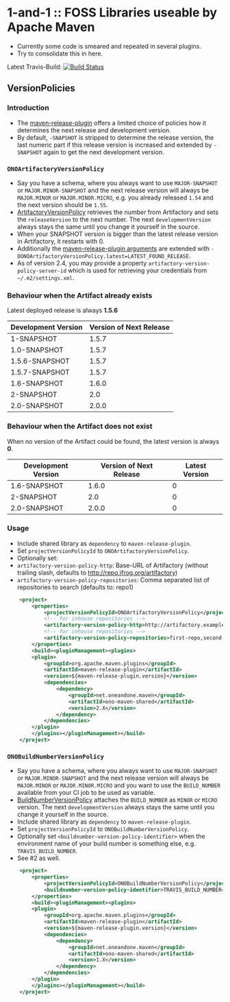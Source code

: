# 1-and-1 :: FOSS Libraries useable by Apache Maven

* Currently some code is smeared and repeated in several plugins.
* Try to consolidate this in here.

Latest Travis-Build: [![Build Status](https://travis-ci.org/1and1/ono-maven-shared.svg?branch=master)](https://travis-ci.org/1and1/ono-maven-shared)

## VersionPolicies

### Introduction

* The [maven-release-plugin][maven-release-plugin] offers a limited choice of policies how it determines
  the next release and development version.
* By default, `-SNAPSHOT` is stripped to determine the release version, the last numeric part if this release version
  is increased and extended by `-SNAPSHOT` again to get the next development version.

### `ONOArtifactoryVersionPolicy`

* Say you have a schema, where you always want to use `MAJOR-SNAPSHOT` or `MAJOR.MINOR-SNAPSHOT` and the next release
  version will always be `MAJOR.MINOR` or `MAJOR.MINOR.MICRO`, e.g. you already released `1.54` and the next version
  should be `1.55`.
* [ArtifactoryVersionPolicy](src/main/java/net/oneandone/maven/shared/versionpolicies/ArtifactoryVersionPolicy.java)
  retrieves the number from Artifactory and sets the `releaseVersion` to the next number. The next 
  `developmentVersion` always stays the same until you change it yourself in the source. 
* When your SNAPSHOT version is bigger than the latest release version in Artifactory, it restarts with 0.
* Additionally the [maven-release-plugin arguments](http://maven.apache.org/maven-release/maven-release-plugin/prepare-mojo.html#arguments)
  are extended with `-DONOArtifactoryVersionPolicy.latest=LATEST_FOUND_RELEASE`.
* As of version 2.4, you may provide a property `artifactory-version-policy-server-id` which is used for
  retrieving your credentials from `~/.m2/settings.xml`.

### Behaviour when the Artifact already exists

Latest deployed release is always **1.5.6**

Development Version | Version of Next Release
--------------------|-------------------
  1-SNAPSHOT        |  1.5.7
  1.0-SNAPSHOT      |  1.5.7
  1.5.6-SNAPSHOT    |  1.5.7
  1.5.7-SNAPSHOT    |  1.5.7
  1.6-SNAPSHOT      |  1.6.0
  2-SNAPSHOT        |  2.0
  2.0-SNAPSHOT      |  2.0.0

### Behaviour when the Artifact does not exist

When no version of the Artifact could be found, the latest version is always **0**.

Development Version   | Version of Next Release | Latest Version
----------------------|-------------------------|---------------
1.6-SNAPSHOT          | 1.6.0                   | 0
2-SNAPSHOT            | 2.0                     | 0
2.0-SNAPSHOT          | 2.0.0                   | 0


### Usage

* Include shared library as `dependency` to `maven-release-plugin`.
* Set `projectVersionPolicyId` to `ONOArtifactoryVersionPolicy`.
* Optionally set:
 * `artifactory-version-policy-http`: Base-URL of Artifactory (without trailing slash, defaults to http://repo.jfrog.org/artifactory) 
 * `artifactory-version-policy-repositories`: Comma separated list of repositories to search (defaults to: repo1) 


```xml
    <project>
        <properties>
            <projectVersionPolicyId>ONOArtifactoryVersionPolicy</projectVersionPolicyId>
            <!-- for inhouse repositories -->
            <artifactory-version-policy-http>http://artifactory.example.com/artifactory</artifactory-version-policy-http>
            <!-- for inhouse repositories -->
            <artifactory-version-policy-repositories>first-repo,second-repo</artifactory-version-policy-repositories>
        </properties>
        <build><pluginManagement><plugins>
        <plugin>
            <groupId>org.apache.maven.plugins</groupId>
            <artifactId>maven-release-plugin</artifactId>
            <version>${maven-release-plugin.version}</version>
            <dependencies>
                <dependency>
                    <groupId>net.oneandone.maven</groupId>
                    <artifactId>ono-maven-shared</artifactId>
                    <version>2.X</version>
                </dependency>
            </dependencies>
        </plugin>
        </plugins></pluginManagement></build>
    </project>
```

### `ONOBuildNumberVersionPolicy`

* Say you have a schema, where you always want to use `MAJOR-SNAPSHOT` or `MAJOR.MINOR-SNAPSHOT` and the next release
  version will always be `MAJOR.MINOR` or `MAJOR.MINOR.MICRO` and you want to use the `BUILD_NUMBER` available
  from your CI job to be used as variable.
* [BuildNumberVersionPolicy](src/main/java/net/oneandone/maven/shared/versionpolicies/BuildNumberVersionPolicy.java)
  attaches the `BUILD_NUMBER` as `MINOR` or `MICRO` version. The next 
  `developmentVersion` always stays the same until you change it yourself in the source. 
* Include shared library as `dependency` to `maven-release-plugin`.
* Set `projectVersionPolicyId` to `ONOBuildNumberVersionPolicy`.
* Optionally set `<buildnumber-version-policy-identifier>` when the environment name of your build number is
  something else, e.g. `TRAVIS_BUILD_NUMBER`.
* See #2 as well.


```xml
    <project>
        <properties>
            <projectVersionPolicyId>ONOBuildNumberVersionPolicy</projectVersionPolicyId>
            <buildnumber-version-policy-identifier>TRAVIS_BUILD_NUMBER<buildnumber-version-policy-identifier>
        </properties>
        <build><pluginManagement><plugins>
        <plugin>
            <groupId>org.apache.maven.plugins</groupId>
            <artifactId>maven-release-plugin</artifactId>
            <version>${maven-release-plugin.version}</version>
            <dependencies>
                <dependency>
                    <groupId>net.oneandone.maven</groupId>
                    <artifactId>ono-maven-shared</artifactId>
                    <version>1.X</version>
                </dependency>
            </dependencies>
        </plugin>
        </plugins></pluginManagement></build>
    </project>
```

[maven-release-plugin]: http://maven.apache.org/maven-release/maven-release-plugin/prepare-mojo.html#projectVersionPolicyId